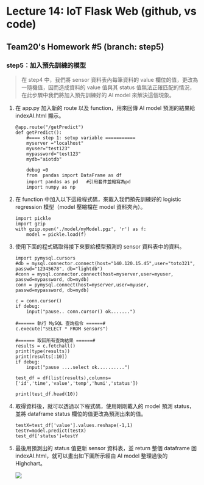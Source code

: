 # Lecture 14: IoT Flask Web (github, vs code)
## Team20's Homework #5 (branch: step5)

### step5：加入預先訓練的模型

> 在 step4 中，我們將 sensor 資料表內每筆資料的 value 欄位的值，更改為一隨機值，因而造成資料的 value 值與其 status 值無法正確匹配的情況，在此步驟中我們將加入預先訓練好的 AI model 來解決這個現象。
>

1. 在 app.py 加入新的 route 以及 function，用來回傳 AI model 預測的結果給 indexAI.html 顯示。
    ```code=python
    @app.route("/getPredict")
    def getPredict():
        #==== step 1: setup variable ===========
        myserver ="localhost"
        myuser="test123"
        mypassword="test123"
        mydb="aiotdb"

        debug =0
        from  pandas import DataFrame as df
        import pandas as pd   #引用套件並縮寫為pd
        import numpy as np
    ```

2. 在 function 中加入以下這段程式碼，來載入我們預先訓練好的 logistic regression 模型（model 壓縮檔在 model 資料夾內）。

    ```code=python
    import pickle
    import gzip
    with gzip.open('./model/myModel.pgz', 'r') as f:
        model = pickle.load(f)
    ```
    
3. 使用下面的程式碼取得接下來要給模型預測的 sensor 資料表中的資料。
    ```code=python
    import pymysql.cursors
    #db = mysql.connector.connect(host="140.120.15.45",user="toto321", passwd="12345678", db="lightdb")
    #conn = mysql.connector.connect(host=myserver,user=myuser, passwd=mypassword, db=mydb)
    conn = pymysql.connect(host=myserver,user=myuser, passwd=mypassword, db=mydb)
    
    c = conn.cursor()
    if debug:
        input("pause.. conn.cursor() ok.......")
    
    #====== 執行 MySQL 查詢指令 ======#
    c.execute("SELECT * FROM sensors")
    
    #====== 取回所有查詢結果 ======#
    results = c.fetchall()
    print(type(results))
    print(results[:10])
    if debug:
        input("pause ....select ok..........")
    
    test_df = df(list(results),columns=['id','time','value','temp','humi','status'])
    
    print(test_df.head(10))
    ```
5. 取得資料後，就可以透過以下程式碼，使用剛剛載入的 model 預測 status，並將 dataframe status 欄位的值更改為預測出來的值。
    ```code=python
    testX=test_df['value'].values.reshape(-1,1)
    testY=model.predict(testX)
    test_df['status']=testY
    ```
5. 最後用預測出的 status 值更新 sensor 資料表，並 return 整個 dataframe 回 indexAI.html，就可以畫出如下圖所示經由 AI model 整理過後的 Highchart。

    ![](https://i.imgur.com/1Ljc8rL.jpg)


